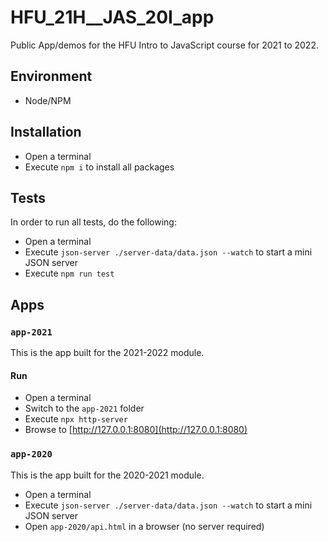 # HFU_21H__JAS_20I_app

Public App/demos for the HFU Intro to JavaScript course for 2021 to 2022.

## Environment

- Node/NPM

## Installation

- Open a terminal
- Execute `npm i` to install all packages

## Tests

In order to run all tests, do the following:

- Open a terminal
- Execute `json-server ./server-data/data.json --watch` to start a mini JSON server
- Execute `npm run test`

## Apps

### `app-2021`

This is the app built for the 2021-2022 module.

#### Run

- Open a terminal
- Switch to the `app-2021` folder
- Execute `npx http-server`
- Browse to [http://127.0.0.1:8080](http://127.0.0.1:8080)

### `app-2020`

This is the app built for the 2020-2021 module.

- Open a terminal
- Execute `json-server ./server-data/data.json --watch` to start a mini JSON server
- Open `app-2020/api.html` in a browser (no server required)
